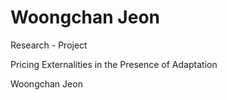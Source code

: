 # Woongchan Jeon
Research - Project

Pricing Externalities in the Presence of Adaptation

Woongchan Jeon

